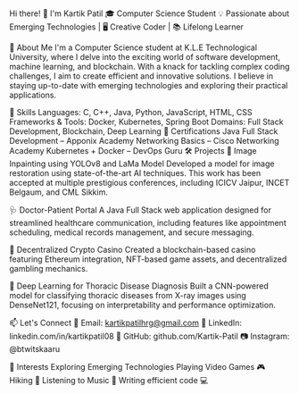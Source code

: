 Hi there! 👋 I'm Kartik Patil
🎓 Computer Science Student
💡 Passionate about Emerging Technologies | 🖥️ Creative Coder | 📚 Lifelong Learner

🚀 About Me
I'm a Computer Science student at K.L.E Technological University, where I delve into the exciting world of software development, machine learning, and blockchain. With a knack for tackling complex coding challenges, I aim to create efficient and innovative solutions. I believe in staying up-to-date with emerging technologies and exploring their practical applications.

🔧 Skills
Languages: C, C++, Java, Python, JavaScript, HTML, CSS
Frameworks & Tools: Docker, Kubernetes, Spring Boot
Domains: Full Stack Development, Blockchain, Deep Learning
🌟 Certifications
Java Full Stack Development – Apponix Academy
Networking Basics – Cisco Networking Academy
Kubernetes + Docker – DevOps Guru
🛠️ Projects
🎨 Image Inpainting using YOLOv8 and LaMa Model
Developed a model for image restoration using state-of-the-art AI techniques. This work has been accepted at multiple prestigious conferences, including ICICV Jaipur, INCET Belgaum, and CML Sikkim.

🩺 Doctor-Patient Portal
A Java Full Stack web application designed for streamlined healthcare communication, including features like appointment scheduling, medical records management, and secure messaging.

🎲 Decentralized Crypto Casino
Created a blockchain-based casino featuring Ethereum integration, NFT-based game assets, and decentralized gambling mechanics.

🩻 Deep Learning for Thoracic Disease Diagnosis
Built a CNN-powered model for classifying thoracic diseases from X-ray images using DenseNet121, focusing on interpretability and performance optimization.

📫 Let's Connect
📧 Email: kartikpatilhrg@gmail.com
🔗 LinkedIn: linkedin.com/in/kartikpatil08
🐙 GitHub: github.com/Kartik-Patil
📷 Instagram: @btwitskaaru

🌱 Interests
Exploring Emerging Technologies
Playing Video Games 🎮
Hiking 🥾
Listening to Music 🎵
Writing efficient code 💻
